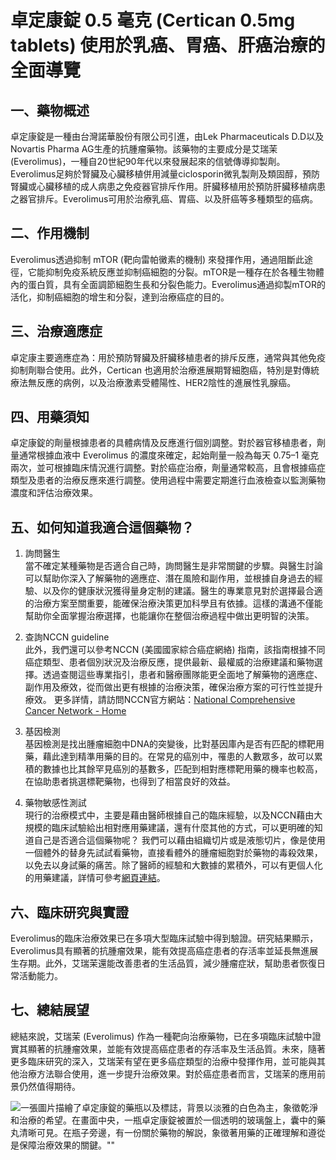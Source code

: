 # 卓定康錠 0.5 毫克 (Certican 0.5mg tablets) 使用於乳癌、胃癌、肝癌治療的全面導覽

## 一、藥物概述

卓定康錠是一種由台灣諾華股份有限公司引進，由Lek Pharmaceuticals D.D以及Novartis Pharma AG生產的抗腫瘤藥物。該藥物的主要成分是艾瑞茉 (Everolimus)，一種自20世紀90年代以來發展起來的信號傳導抑製劑。Everolimus足夠於腎臟及心臟移植併用減量ciclosporin微乳製劑及類固醇，預防腎臟或心臟移植的成人病患之免疫器官排斥作用。肝臟移植用於預防肝臟移植病患之器官排斥。Everolimus可用於治療乳癌、胃癌、以及肝癌等多種類型的癌病。

## 二、作用機制

Everolimus透過抑制 mTOR (靶向雷帕黴素的機制) 來發揮作用，通過阻斷此途徑，它能抑制免疫系統反應並抑制癌細胞的分裂。mTOR是一種存在於各種生物體內的蛋白質，具有全面調節細胞生長和分裂色能力。Everolimus通過抑製mTOR的活化，抑制癌細胞的增生和分裂，達到治療癌症的目的。

## 三、治療適應症

卓定康主要適應症為：用於預防腎臟及肝臟移植患者的排斥反應，通常與其他免疫抑制劑聯合使用。此外，Certican 也適用於治療進展期腎細胞癌，特別是對傳統療法無反應的病例，以及治療激素受體陽性、HER2陰性的進展性乳腺癌。

## 四、用藥須知

卓定康錠的劑量根據患者的具體病情及反應進行個別調整。對於器官移植患者，劑量通常根據血液中 Everolimus 的濃度來確定，起始劑量一般為每天 0.75–1 毫克兩次，並可根據臨床情況進行調整。對於癌症治療，劑量通常較高，且會根據癌症類型及患者的治療反應來進行調整。使用過程中需要定期進行血液檢查以監測藥物濃度和評估治療效果。

## 五、如何知道我適合這個藥物？

1. 詢問醫生  
當不確定某種藥物是否適合自己時，詢問醫生是非常關鍵的步驟。與醫生討論可以幫助你深入了解藥物的適應症、潛在風險和副作用，並根據自身過去的經驗、以及你的健康狀況獲得量身定制的建議。醫生的專業意見對於選擇最合適的治療方案至關重要，能確保治療決策更加科學且有依據。這樣的溝通不僅能幫助你全面掌握治療選擇，也能讓你在整個治療過程中做出更明智的決策。 

2. 查詢NCCN guideline  
此外，我們還可以參考NCCN (美國國家綜合癌症網絡) 指南，該指南根據不同癌症類型、患者個別狀況及治療反應，提供最新、最權威的治療建議和藥物選擇。透過查閱這些專業指引，患者和醫療團隊能更全面地了解藥物的適應症、副作用及療效，從而做出更有根據的治療決策，確保治療方案的可行性並提升療效。 
更多詳情，請訪問NCCN官方網站：[National Comprehensive Cancer Network - Home](https://www.nccn.org/)

3. 基因檢測  
基因檢測是找出腫瘤細胞中DNA的突變後，比對基因庫內是否有匹配的標靶用藥，藉此達到精準用藥的目的。在常見的癌別中，罹患的人數眾多，故可以累積的數據也比其餘罕見癌別的基數多，匹配到相對應標靶用藥的機率也較高，在協助患者挑選標靶藥物，也得到了相當良好的效益。 

4. 藥物敏感性測試  
現行的治療模式中，主要是藉由醫師根據自己的臨床經驗，以及NCCN藉由大規模的臨床試驗給出相對應用藥建議，還有什麼其他的方式，可以更明確的知道自己是否適合這個藥物呢？ 
我們可以藉由組織切片或是液態切片，像是使用一個體外的替身先試試看藥物，直接看體外的腫瘤細胞對於藥物的毒殺效果，以免去以身試藥的痛苦。除了醫師的經驗和大數據的累積外，可以有更個人化的用藥建議，詳情可參考[網頁連結](https://info.cancerfree.io/)。 

## 六、臨床研究與實證

Everolimus的臨床治療效果已在多項大型臨床試驗中得到驗證。研究結果顯示，Everolimus具有顯著的抗腫瘤效果，能有效提高癌症患者的存活率並延長無進展生存期。此外，艾瑞茉還能改善患者的生活品質，減少腫瘤症狀，幫助患者恢復日常活動能力。

## 七、總結展望

總結來說，艾瑞茉 (Everolimus) 作為一種靶向治療藥物，已在多項臨床試驗中證實其顯著的抗腫瘤效果，並能有效提高癌症患者的存活率及生活品質。未來，隨著更多臨床研究的深入，艾瑞茉有望在更多癌症類型的治療中發揮作用，並可能與其他治療方法聯合使用，進一步提升治療效果。對於癌症患者而言，艾瑞茉的應用前景仍然值得期待。

![一張圖片描繪了卓定康錠的藥瓶以及標誌，背景以淡雅的白色為主，象徵乾淨和治療的希望。在畫面中央，一瓶卓定康錠被置於一個透明的玻璃盤上，囊中的藥丸清晰可見。在瓶子旁邊，有一份關於藥物的解説，象徵著用藥的正確理解和遵從是保障治療效果的關鍵。""](https://i.imgur.com/76aR5Mi.jpeg)